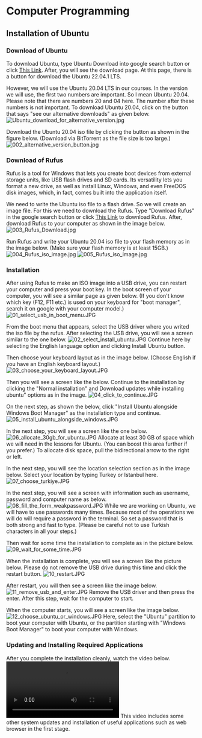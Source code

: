 # Computer Programming
## Installation of Ubuntu
### Download of Ubuntu
To download Ubuntu, type Ubuntu Download into google search button or click [This Link](https://ubuntu.com/download/desktop).
After, you will see the download page. 
At this page, there is a button for download the Ubuntu 22.04.1 LTS. 

However, we will use the Ubuntu 20.04 LTS in our courses. 
In the version we will use, the first two numbers are important. So I mean Ubuntu 20.04. Please note that there are numbers 20 and 04 here. The number after these numbers is not important.
To download Ubuntu 20.04, click on the button that says "see our alternative downloads" as given below.
![Ubuntu_download_for_alternative_version.jpg](./figures/Ubuntu_download_for_alternative_version.jpg)

Download the Ubuntu 20.04 iso file by clicking the button as shown in the figure below. (Download via BitTorrent as the file size is too large.) 
![002_alternative_version_button.jpg](./figures/002_alternative_version_button.jpg)

### Download of Rufus
Rufus is a tool for Windows that lets you create boot devices from external storage units, like USB flash drives and SD cards. Its versatility lets you format a new drive, as well as install Linux, Windows, and even FreeDOS disk images, which, in fact, comes built into the application itself.

We need to write the Ubuntu iso file to a flash drive. So we will create an image file. For this we need to download the Rufus.
Type "Download Rufus" in the google search button or click [This Link](https://rufus.ie/en/) to download Rufus.
After, download Rufus to your computer as shown in the image below.
![003_Rufus_Download.jpg](./figures/003_Rufus_Download.jpg)

Run Rufus and write your Ubuntu 20.04 iso file to your flash memory as in the image below. (Make sure your flash memory is at least 15GB.)
![004_Rufus_iso_image.jpg](./figures/004_Rufus_iso_image.jpg)
![005_Rufus_iso_image.jpg](./figures/005_Rufus_iso_image.jpg)

### Installation
After using Rufus to make an ISO image into a USB drive, you can restart your computer and press your boot key.
In the boot screen of your computer, you will see a similar page as given below.  (If you don't know which key (F12, F11 etc.) is used on your keyboard for "boot manager", search it on google with your computer model.)
![01_select_usb_in_boot_menu.JPG](./figures/01_select_usb_in_boot_menu.JPG)

From the boot menu that appears, select the USB driver where you writed the iso file by the rufus.
After selecting the USB drive, you will see a screen similar to the one below. 
![02_select_install_ubuntu.JPG](./figures/02_select_install_ubuntu.JPG)
Continue here by selecting the English language option and clicking Install Ubuntu button.

Then choose your keyboard layout as in the image below. (Choose English if you have an English keyboard layout.)
![03_choose_your_keyboard_layout.JPG](./figures/03_choose_your_keyboard_layout.JPG)

Then you will see a screen like the below. Continue to the installation by clicking the "Normal installation" and Download updates while installing ubuntu" options as in the image.
![04_click_to_continue.JPG](./figures/04_click_to_continue.JPG)

On the next step, as shown the below, click "Install Ubuntu alongside Windows Boot Manager" as the installation type and continue.
![05_install_ubuntu_alongside_windows.JPG](./figures/05_install_ubuntu_alongside_windows.JPG)

In the next step, you will see a screen like the one below.
![06_allocate_30gb_for_ubuntu.JPG](./figures/06_allocate_30gb_for_ubuntu.JPG)
Allocate at least 30 GB of space which we will need in the lessons for Ubuntu. (You can boost this area further if you prefer.)
To allocate disk space, pull the bidirectional arrow to the right or left.

In the next step, you will see the location selection section as in the image below. Select your location by typing Turkey or Istanbul here.
![07_choose_turkiye.JPG](./figures/07_choose_turkiye.JPG)

In the next step, you will see a screen with information such as username, password and computer name as below.
![08_fill_the_form_weakpassword.JPG](./figures/08_fill_the_form_weakpassword.JPG)
While we are working on Ubuntu, we will have to use passwords many times. Because most of the operations we will do will require a password in the terminal. So set a password that is both strong and fast to type. (Please be careful not to use Turkish characters in all your steps.)

Then wait for some time the installation to complete as in the picture below.
![09_wait_for_some_time.JPG](./figures/09_wait_for_some_time.JPG)

When the installation is complete, you will see a screen like the picture below. Please do not remove the USB drive during this time and click the restart button. 
![10_restart.JPG](./figures/10_restart.JPG)

After restart, you will then see a screen like the image below.
![11_remove_usb_and_enter.JPG](./figures/11_remove_usb_and_enter.JPG)
Remove the USB driver and then press the enter. 
After this step, wait for the computer to start.

When the computer starts, you will see a screen like the image below. 
![12_choose_ubuntu_or_windows.JPG](./figures/12_choose_ubuntu_or_windows.JPG)
Here, select the "Ubuntu" partition to boot your computer with Ubuntu, or the partition starting with "Windows Boot Manager" to boot your computer with Windows. 

### Updating and Installing Required Applications

After you complete the installation cleanly, watch the video below. 
![01_ubuntu_installation-2022-09-28_12.27.29.mp4](./figures/01_ubuntu_installation-2022-09-28_12.27.29.mp4)
This video includes some other system updates and installation of useful applications such as web browser in the first stage.
